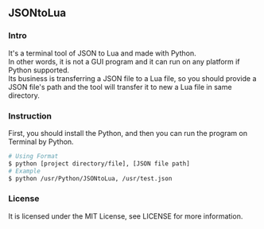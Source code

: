 ## JSONtoLua

### Intro

It's a terminal tool of JSON to Lua and made with Python.  
In other words, it is not a GUI program and it can run on any platform if Python supported.  
Its business is transferring a JSON file to a Lua file, so you should provide a JSON file's path and the tool will transfer it to new a Lua file in same directory.

### Instruction

First, you should install the Python, and then you can run the program on Terminal by Python.

```bash
# Using Format
$ python [project directory/file], [JSON file path]
# Example
$ python /usr/Python/JSONtoLua, /usr/test.json
```

### License

It is licensed under the MIT License, see LICENSE for more information.